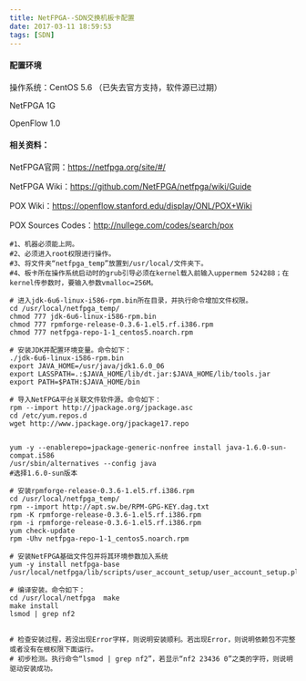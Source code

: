 ```yaml
---
title: NetFPGA--SDN交换机板卡配置
date: 2017-03-11 18:59:53
tags: [SDN]
---
```

#### 配置环境

操作系统：CentOS 5.6 （已失去官方支持，软件源已过期）

NetFPGA 1G 

OpenFlow 1.0

#### 相关资料：

NetFPGA官网：https://netfpga.org/site/#/

NetFPGA Wiki：https://github.com/NetFPGA/netfpga/wiki/Guide

POX Wiki：https://openflow.stanford.edu/display/ONL/POX+Wiki

POX Sources Codes：http://nullege.com/codes/search/pox


```
#1、机器必须能上网。
#2、必须进入root权限进行操作。
#3、将文件夹“netfpga_temp”放置到/usr/local/文件夹下。
#4、板卡所在操作系统启动时的grub引导必须在kernel载入前输入uppermem 524288；在kernel传参数时，要输入参数vmalloc=256M。

# 进入jdk-6u6-linux-i586-rpm.bin所在目录，并执行命令增加文件权限。
cd /usr/local/netfpga_temp/
chmod 777 jdk-6u6-linux-i586-rpm.bin
chmod 777 rpmforge-release-0.3.6-1.el5.rf.i386.rpm
chmod 777 netfpga-repo-1-1_centos5.noarch.rpm

# 安装JDK并配置环境变量。命令如下：
./jdk-6u6-linux-i586-rpm.bin
export JAVA_HOME=/usr/java/jdk1.6.0_06
export LASSPATH=.:$JAVA_HOME/lib/dt.jar:$JAVA_HOME/lib/tools.jar
export PATH=$PATH:$JAVA_HOME/bin

# 导入NetFPGA平台关联文件软件源。命令如下：
rpm --import http://jpackage.org/jpackage.asc
cd /etc/yum.repos.d
wget http://www.jpackage.org/jpackage17.repo


yum -y --enablerepo=jpackage-generic-nonfree install java-1.6.0-sun-compat.i586
/usr/sbin/alternatives --config java
#选择1.6.0-sun版本

# 安装rpmforge-release-0.3.6-1.el5.rf.i386.rpm
cd /usr/local/netfpga_temp/
rpm --import http://apt.sw.be/RPM-GPG-KEY.dag.txt
rpm -K rpmforge-release-0.3.6-1.el5.rf.i386.rpm
rpm -i rpmforge-release-0.3.6-1.el5.rf.i386.rpm
yum check-update
rpm -Uhv netfpga-repo-1-1_centos5.noarch.rpm

# 安装NetFPGA基础文件包并将其环境参数加入系统
yum -y install netfpga-base
/usr/local/netfpga/lib/scripts/user_account_setup/user_account_setup.pl

# 编译安装。命令如下：
cd /usr/local/netfpga  make
make install
lsmod | grep nf2


# 检查安装过程，若没出现Error字样，则说明安装顺利。若出现Error，则说明依赖包不完整或者没有在根权限下面运行。
# 初步检测。执行命令“lsmod | grep nf2”，若显示“nf2 23436 0”之类的字符，则说明驱动安装成功。

```